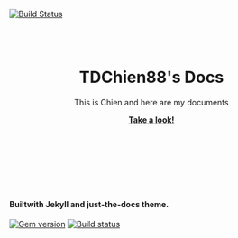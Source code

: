 [![Build Status](https://travis-ci.org/tdchien88/tdchien88.github.io.png?branch=master)](https://travis-ci.org/tdchien88/tdchien88.github.io)


<br><br>
<p align="center">
    <h1 align="center">TDChien88's Docs</h1>
    <p align="center">This is Chien and here are my documents</p>
    <p align="center"><strong><a href="https://tdchien88.github.io/">Take a look!</a></strong></p>
    <br><br><br>
</p>


<br><br>
#### Builtwith Jekyll and just-the-docs theme.
<p align="left">
    <a href="https://badge.fury.io/rb/just-the-docs"><img src="https://badge.fury.io/rb/just-the-docs.svg" alt="Gem version"></a> <a href="https://github.com/pmarsceill/just-the-docs/actions?query=workflow%3A%22Master+branch+CI%22"><img src="https://github.com/pmarsceill/just-the-docs/workflows/Master%20branch%20CI/badge.svg" alt="Build status"></a>
</p>

